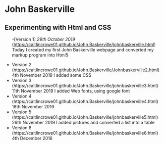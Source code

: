 <!DOCTYPE html>
<html lang="en">
<head> 
      <meta charset="utf-8" />
      <meta name="author" content="Caitlin Crowe">
    
</head> 
<body>
    <hearder>
       <h1> John Baskerville </h1>
       <h2>Experimenting with Html and CSS</h2>
<ul>

-[Version 1] 
 *29th October 2019* (https://caitlincrowe01.github.io/John.Baskerville/johnbaskerville.html)
 Today I created my first John Baskerville webpage and converted my markup program into Html5
   

   <li>Version 2 
   (https://caitlincrowe01.github.io/John.Baskerville/Johnbaskerville2.html)
   4th November 2019
   I added some CSS</li>

   <li>Version 3
   (https://caitlincrowe01.github.io/John.Baskerville/johnbaskerville3.html)
   11th November 2019
   I added Web fonts, using google font</li>

   <li>Version 4
   (https://caitlincrowe01.github.io/John.Baskerville/johnbaskerville4.html)
   18th November 2019</li>

   <li>Version 5
   (https://caitlincrowe01.github.io/John.Baskerville/johnbaskerville5.html)
   26th November 2019
   I added pictures and converted a list into a table</li>

   <li>Version 6
   (https://caitlincrowe01.github.io/John.Baskerville/johnbaskerville6.html)
   4th December 2019 
  </li>

</ul>